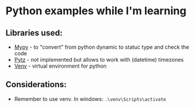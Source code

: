# Python examples while I'm learning

## Libraries used:
* [Mypy](https://mypy.readthedocs.io/en/stable/getting_started.html) - to "convert" from python dynamic to statuc type and check the code
* [Pytz](https://pypi.org/project/pytz/) - not implemented but allows to work with (datetime) timezones
* [Venv](https://packaging.python.org/en/latest/guides/installing-using-pip-and-virtual-environments/) - virtual environment for python

## Considerations:
* Remember to use venv. In windows: `.\venv\Scripts\activate`
